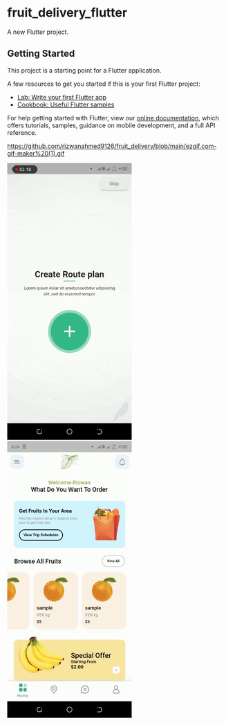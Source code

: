 # fruit_delivery_flutter

A new Flutter project.

## Getting Started

This project is a starting point for a Flutter application.

A few resources to get you started if this is your first Flutter project:

- [Lab: Write your first Flutter app](https://flutter.dev/docs/get-started/codelab)
- [Cookbook: Useful Flutter samples](https://flutter.dev/docs/cookbook)

For help getting started with Flutter, view our
[online documentation](https://flutter.dev/docs), which offers tutorials,
samples, guidance on mobile development, and a full API reference.

https://github.com/rizwanahmed9126/fruit_delivery/blob/main/ezgif.com-gif-maker%20(1).gif



![](ezgif.com-gif-maker.gif)
![](ezgif.com-gif-maker%20(1).gif)

